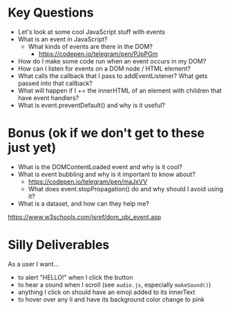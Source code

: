 # Key Questions
* Let's look at some cool JavaScript stuff with events
* What is an event in JavaScript?
  * What kinds of events are there in the DOM?
     * https://codepen.io/telegram/pen/PJpPGm
* How do I make some code run when an event occurs in my DOM?
* How can I listen for events on a DOM node / HTML element?
* What calls the callback that I pass to addEventListener? What gets passed into that callback?
* What will happen if I += the innerHTML of an element
with children that have event handlers?
* What is event.preventDefault() and why is it useful?

# Bonus (ok if we don't get to these just yet)    
* What is the DOMContentLoaded event and why is it cool?
* What is event bubbling and why is it important to know about?
  * https://codepen.io/telegram/pen/maJxVV
  * What does event.stopPropagation() do and why should I avoid using it?
* What is a dataset, and how can they help me?

https://www.w3schools.com/jsref/dom_obj_event.asp

# Silly Deliverables
As a user I want...

* to alert "HELLO!" when I click the button
* to hear a sound when I scroll (see `audio.js`, especially `makeSound()`)
* anything I click on should have an emoji added to its innerText
* to hover over any li and have its background color change to pink
